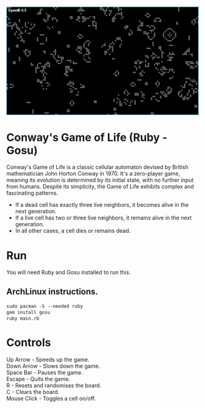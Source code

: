 ![Screenshot](../screenshot.png)

# Conway's Game of Life (Ruby - Gosu)
Conway's Game of Life is a classic cellular automaton devised by British mathematician John Horton Conway in 1970. It's a zero-player game, meaning its evolution is determined by its initial state, with no further input from humans. Despite its simplicity, the Game of Life exhibits complex and fascinating patterns.

* If a dead cell has exactly three live neighbors, it becomes alive in the next generation.
* If a live cell has two or three live neighbors, it remains alive in the next generation.
* In all other cases, a cell dies or remains dead.

# Run
You will need Ruby and Gosu installed to run this.

## ArchLinux instructions.

    sudo pacman -S --needed ruby
    gem install gosu
    ruby main.rb

# Controls
Up Arrow - Speeds up the game.\
Down Arrow - Slows down the game.\
Space Bar - Pauses the game.\
Escape - Quits the game.\
R - Resets and randomises the board.\
C - Clears the board.\
Mouse Click - Toggles a cell on/off.
